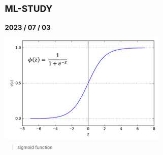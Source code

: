 # ML-STUDY

2023 / 07 / 03
---------------------------------------
![](/asset/sigmoid.png)
> sigmoid function



